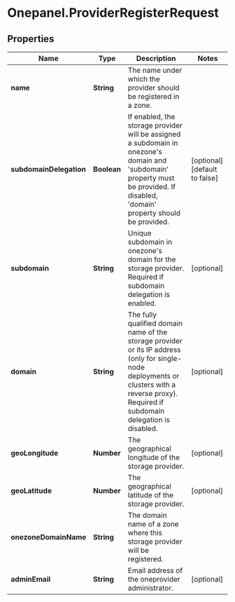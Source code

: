 # Onepanel.ProviderRegisterRequest

## Properties
Name | Type | Description | Notes
------------ | ------------- | ------------- | -------------
**name** | **String** | The name under which the provider should be registered in a zone.  | 
**subdomainDelegation** | **Boolean** | If enabled, the storage provider will be assigned a subdomain in onezone&#39;s domain  and &#39;subdomain&#39; property must be provided. If disabled, &#39;domain&#39; property  should be provided.  | [optional] [default to false]
**subdomain** | **String** | Unique subdomain in onezone&#39;s domain for the storage provider. Required if  subdomain delegation is enabled.  | [optional] 
**domain** | **String** | The fully qualified domain name of the storage provider or its IP address (only for  single-node deployments or clusters with a reverse proxy). Required if  subdomain delegation is disabled.  | [optional] 
**geoLongitude** | **Number** | The geographical longitude of the storage provider.  | [optional] 
**geoLatitude** | **Number** | The geographical latitude of the storage provider.  | [optional] 
**onezoneDomainName** | **String** | The domain name of a zone where this storage provider will be registered.  | 
**adminEmail** | **String** | Email address of the oneprovider administrator. | [optional] 


